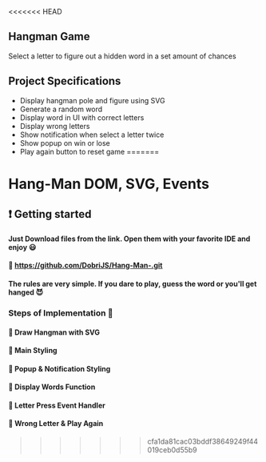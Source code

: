 <<<<<<< HEAD
## Hangman Game

Select a letter to figure out a hidden word in a set amount of chances

## Project Specifications

- Display hangman pole and figure using SVG
- Generate a random word
- Display word in UI with correct letters
- Display wrong letters
- Show notification when select a letter twice
- Show popup on win or lose
- Play again button to reset game
=======
# Hang-Man DOM, SVG, Events
## :heavy_exclamation_mark: Getting started 
#### Just Download files from the link. Open them with your favorite IDE and enjoy :smiley:  
#### :link: https://github.com/DobriJS/Hang-Man-.git
#### The rules are very simple. If you dare to play, guess the word or you'll get hanged :smiling_imp:




### Steps of Implementation :triangular_flag_on_post:
#### :small_orange_diamond: Draw Hangman with SVG
#### :small_orange_diamond: Main Styling
#### :small_orange_diamond: Popup & Notification Styling
#### :small_orange_diamond: Display Words Function
#### :small_orange_diamond: Letter Press Event Handler
#### :small_orange_diamond: Wrong Letter & Play Again


>>>>>>> cfa1da81cac03bddf38649249f44019ceb0d55b9
